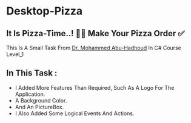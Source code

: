 # Desktop-Pizza
**It Is Pizza-Time..!** 🍕😂
Make Your Pizza Order ✅
-----------------------------------------
This Is A Small Task From [Dr. Mohammed Abu-Hadhoud](linkedin.com/in/abuhadhoud) In C# Course Level_1

## In This Task :
- I Added More Features Than Required, Such As A Logo For The Application.
- A Background Color.
- And An PictureBox.
- I Also Added Some Logical Events And Actions.
